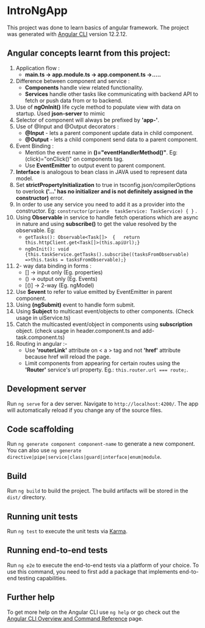 # IntroNgApp
This project was done to learn basics of angular framework. The project was generated with [Angular CLI](https://github.com/angular/angular-cli) version 12.2.12.

## Angular concepts learnt from this project:

1. Application flow :
	* **main.ts -> app.module.ts -> app.component.ts ->.....**
2. Difference between component and service :
	* **Components** handle view related functionality.
	* **Services** handle other tasks like communicating with backend API to fetch or push data from or to backend.
3. Use of **ngOnInit()** life cycle method to populate view with data on startup. Used **json-server** to mimic
4. Selector of component will always be prefixed by **'app-'**.
5. Use of @Input and @Output decorators :
	* **@Input** - lets a parent component update data in child component.
	* **@Output** - lets a child component send data to a parent component.
6. Event Binding :
	* Mention the event name in **()="eventHandlerMethod()"**. Eg: (click)="onClick()" on components tag.
	* Use **EventEmitter** to output event to parent component.
7. **Interface** is analogous to bean class in JAVA used to represent data model.
8. Set **strictPropertyInitialization** to true in tsconfig.json/compilerOptions to overlook **('...' has no initializer and is not definitely assigned in the constructor)** error.
9. In order to use any service you need to add it as a provider into the constructor. Eg: `constructor(private  taskService: TaskService) { }` .
10. Using **Observable** in service to handle fetch operations which are async in nature and using **subscribe()** to get the value resolved by the observable.
Eg:
	*  `getTasks(): Observable<Task[]> 
	{	return  this.httpClient.get<Task[]>(this.apiUrl);}` 
	* `ngOnInit(): void {this.taskService.getTasks().subscribe((tasksFromObservable) =>this.tasks = tasksFromObservable);}`
11. 2- way data binding in forms :
	* [] -> input only (Eg. properties)
	* () -> output only (Eg. Events)
	* [()] -> 2-way (Eg. ngModel)
12. Use **$event** to refer to value emitted by EventEmitter in parent component.
13.  Using **(ngSubmit)** event to handle form submit.
14.  Using **Subject** to multicast event/objects to other components. (Check usage in uiService.ts)
15. Catch the multicasted event/object in components using **subscription** object. (check usage in header.component.ts and add-task.component.ts)
16. Routing in angular :-
	* Use **'routerLink'** attribute on < a  > tag and not **'href'** attribute because href will reload the page.
	* Limit components from appearing for certain routes using the **'Router'** service's url property. Eg.: `this.router.url === route;`.

## Development server

Run `ng serve` for a dev server. Navigate to `http://localhost:4200/`. The app will automatically reload if you change any of the source files.

## Code scaffolding

Run `ng generate component component-name` to generate a new component. You can also use `ng generate directive|pipe|service|class|guard|interface|enum|module`.

## Build

Run `ng build` to build the project. The build artifacts will be stored in the `dist/` directory.

## Running unit tests

Run `ng test` to execute the unit tests via [Karma](https://karma-runner.github.io).

## Running end-to-end tests

Run `ng e2e` to execute the end-to-end tests via a platform of your choice. To use this command, you need to first add a package that implements end-to-end testing capabilities.

## Further help

To get more help on the Angular CLI use `ng help` or go check out the [Angular CLI Overview and Command Reference](https://angular.io/cli) page.

